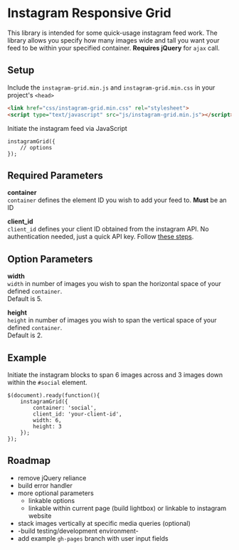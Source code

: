 Instagram Responsive Grid
=========================

This library is intended for some quick-usage instagram feed work. The library allows you specify how many images wide and tall you want your feed to be within your specified container. **Requires jQuery** for `ajax` call.

## Setup

Include the `instagram-grid.min.js` and `instagram-grid.min.css` in your project's `<head>`

```HTML
<link href="css/instagram-grid.min.css" rel="stylesheet">
<script type="text/javascript" src="js/instagram-grid.min.js"></script>
```

Initiate the instagram feed via JavaScript

```JS
instagramGrid({
	// options
});
```

## Required Parameters

**container**   
`container` defines the element ID you wish to add your feed to. **Must** be an ID

**client_id**   
`client_id` defines your client ID obtained from the instagram API. No authentication needed, just a quick API key. Follow [these steps](https://github.com/svmatthews/instagram-access-token-generation).

## Option Parameters

**width**   
`width` in number of images you wish to span the horizontal space of your defined `container`.   
Default is 5.

**height**   
`height` in number of images you wish to span the vertical space of your defined `container`.   
Default is 2. 

## Example

Initiate the instagram blocks to span 6 images across and 3 images down within the `#social` element.

```JS
$(document).ready(function(){
	instagramGrid({
		container: 'social',
		client_id: 'your-client-id',
		width: 6,
		height: 3
	});
});
```

## Roadmap

* remove jQuery reliance
* build error handler
* more optional parameters
	* linkable options
	* linkable within current page (build lightbox) or linkable to instagram website
* stack images vertically at specific media queries (optional)
* -build testing/development environment-
* add example `gh-pages` branch with user input fields